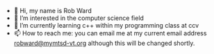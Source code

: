 - 👋 Hi, my name is Rob Ward
- 👀 I’m interested in the computer science field
- 🌱 I’m currently learning c++ within my programming class at ccv
- 📫 How to reach me: you can email me at my current email address robward@mymtsd-vt.org although this will be changed shortly.

<!---
I currently use this account to post any of my college projects and any current projects I am working on for my Robotics club.
Please let me know if there is any erorrs within my formatting in any of my repositories, I am very new to GitHub and I am very excited to start!
--->
